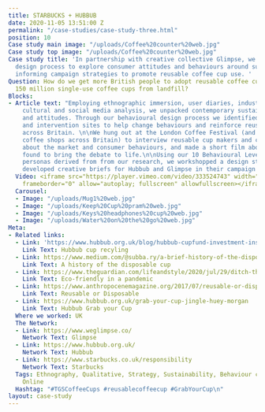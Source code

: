 ```yaml
---
title: STARBUCKS + HUBBUB
date: 2020-11-05 13:51:00 Z
permalink: "/case-studies/case-study-three.html"
position: 10
Case study main image: "/uploads/Coffee%20counter%20web.jpg"
Case study top image: "/uploads/Coffee%20counter%20web.jpg"
Case study title: 'In partnership with creative collective Glimpse, we used our behavioural
  design process to explore consumer attitudes and behaviours around sustainability,
  informing campaign strategies to promote reusable coffee cup use. '
Question: How do we get more British people to adopt reusable coffee cups, and save
  150 million single-use coffee cups from landfill?
Blocks:
- Article text: "Employing ethnographic immersion, user diaries, industry interviews,
    cultural and social media analysis, we unpacked contemporary sustainability trends
    and attitudes. Through our behavioural design process we identified narratives
    and intervention sites to help change behaviours and reinforce reusable cup usage
    across Britain. \n\nWe hung out at the London Coffee Festival (and hundreds of
    coffee shops across Britain) to interview reusable cup makers and coffee companies
    about the market and consumer behaviours, and made a short film about what we
    found to bring the debate to life.\n\nUsing our 10 Behavioural Levers and user
    personas derived from from our research, we workshopped a design strategy and
    developed creative briefs for Hubbub and Glimpse in their campaign development.\n\n"
  Video: <iframe src="https://player.vimeo.com/video/333524743" width="640" height="360"
    frameborder="0" allow="autoplay; fullscreen" allowfullscreen></iframe>
  Carousel:
  - Image: "/uploads/Mug1%20web.jpg"
  - Image: "/uploads/Keep%20Cup%20pram%20web.jpg"
  - Image: "/uploads/Keys%20headphones%20cup%20web.jpg"
  - Image: "/uploads/Water%20on%20the%20go%20web.jpg"
Meta:
- Related links:
  - Link: 'https://www.hubbub.org.uk/blog/hubbub-cupfund-investment-installation-recycle-coffee-cups '
    Link Text: Hubbub cup recyling
  - Link: https://www.medium.com/@subba.ry/a-brief-history-of-the-disposable-paper-cup-8976a657025e
    Link Text: A history of the disposable cup
  - Link: https://www.theguardian.com/lifeandstyle/2020/jul/29/ditch-the-gloves-buy-a-litter-picker-but-dont-carshare-how-to-be-eco-friendly-in-a-pandemic
    Link Text: Eco-friendly in a pandemic
  - Link: https://www.anthropocenemagazine.org/2017/07/reusable-or-disposable-which-coffee-cup-has-a-smaller-footprint/
    Link Text: Reusable or Disposable
  - Link: https://www.hubbub.org.uk/grab-your-cup-jingle-huey-morgan
    Link Text: Hubbub Grab your Cup
  Where we worked: UK
  The Network:
  - Link: https://www.weglimpse.co/
    Network Text: Glimpse
  - Link: https://www.hubbub.org.uk/
    Network Text: Hubbub
  - Link: https://www.starbucks.co.uk/responsibility
    Network Text: Starbucks
  Tags: Ethnography, Qualitative, Strategy, Sustainability, Behaviour change, Film,
    Online
  Hashtag: "#TGSCoffeeCups #reusablecoffeecup #GrabYourCup\n"
layout: case-study
---
```


